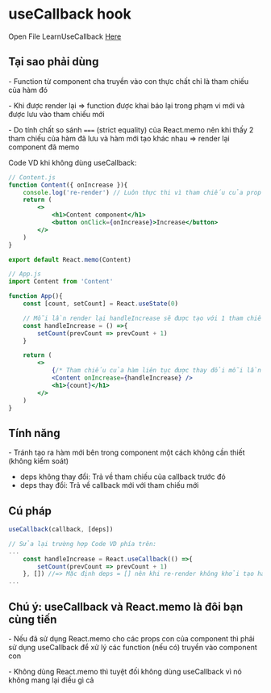 # useCallback hook
Open File LearnUseCallback [Here](../4_React_project/tiktok/src/components/LearnUseCallback/LearnUseCallback.js)

## Tại sao phải dùng
\- Function từ component cha truyền vào con thực chất chỉ là tham chiếu của hàm đó

\- Khi được render lại => function được khai báo lại trong phạm vi mới và được lưu vào tham chiếu mới

\- Do tính chất so sánh `===` (strict equality) của React.memo nên khi thấy 2 tham chiếu của hàm đã lưu và hàm mới tạo khác nhau => render lại component đã memo

Code VD khi không dùng useCallback:
```jsx
// Content.js
function Content({ onIncrease }){
    console.log('re-render') // Luôn thực thi vì tham chiếu của prop thay đổi
    return (
        <>
            <h1>Content component</h1>
            <button onClick={onIncrease}>Increase</button>
        </>
    )
}

export default React.memo(Content)

// App.js
import Content from 'Content'

function App(){
    const [count, setCount] = React.useState(0)

    // Mỗi lần render lại handleIncrease sẽ được tạo với 1 tham chiếu mới
    const handleIncrease = () =>{
        setCount(prevCount => prevCount + 1)
    }

    return (
        <>
            {/* Tham chiếu của hàm liên tục được thay đổi mỗi lần re-render */}
            <Content onIncrease={handleIncrease} />
            <h1>{count}</h1>
        </>
    )
}
```

## Tính năng
\- Tránh tạo ra hàm mới bên trong component một cách không cần thiết (không kiểm soát)
- deps không thay đổi: Trả về tham chiếu của callback trước đó
- deps thay đổi: Trả về callback mới với tham chiếu mới

## Cú pháp
```jsx
useCallback(callback, [deps])

// Sửa lại trường hợp Code VD phía trên:
...
    const handleIncrease = React.useCallback(() =>{
        setCount(prevCount => prevCount + 1)
    }, []) //=> Mặc định deps = [] nên khi re-render không khởi tạo hàm mới
...
```

## Chú ý: useCallback và React.memo là đôi bạn cùng tiến
\- Nếu đã sử dụng React.memo cho các props con của component thì phải sử dụng useCallback để xử lý các function (nếu có) truyền vào component con

\- Không dùng React.memo thì tuyệt đối không dùng useCallback vì nó không mang lại điều gì cả